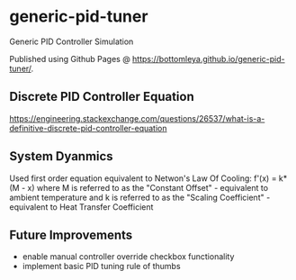 # generic-pid-tuner
Generic PID Controller Simulation

Published using Github Pages @ https://bottomleya.github.io/generic-pid-tuner/.

## Discrete PID Controller Equation
https://engineering.stackexchange.com/questions/26537/what-is-a-definitive-discrete-pid-controller-equation

## System Dyanmics
Used first order equation equivalent to Netwon's Law Of Cooling:
f'(x) = k*(M - x)
where M is referred to as the "Constant Offset" - equivalent to ambient temperature
and k is referred to as the "Scaling Coefficient" - equivalent to Heat Transfer Coefficient




## Future Improvements
 - enable manual controller override checkbox functionality
 - implement basic PID tuning rule of thumbs
